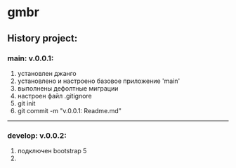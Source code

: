 # gmbr


## History project:

### main: v.0.0.1:

1. установлен джанго
2. установлено и настроено базовое приложение 'main'
3. выполнены дефолтные миграции
4. настроен файл .gitignore
5. git init
6. git commit -m "v.0.0.1: Readme.md"

***

### develop: v.0.0.2:

1. подключен bootstrap 5
2. 
